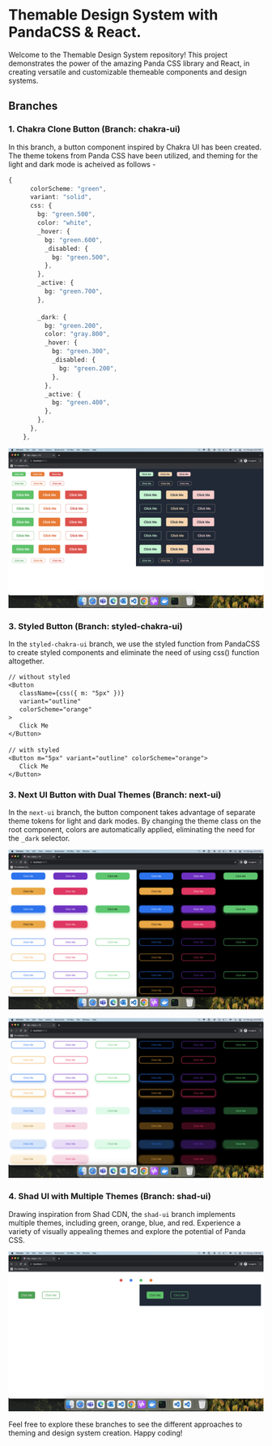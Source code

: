 # Themable Design System with PandaCSS & React.

Welcome to the Themable Design System repository! This project demonstrates the power of the amazing Panda CSS library and React, in creating versatile and customizable themeable components and design systems.

## Branches

### 1. Chakra Clone Button (Branch: chakra-ui)

In this branch, a button component inspired by Chakra UI has been created. The theme tokens from Panda CSS have been utilized, and theming for the light and dark mode is acheived as follows -

```ts
{
      colorScheme: "green",
      variant: "solid",
      css: {
        bg: "green.500",
        color: "white",
        _hover: {
          bg: "green.600",
          _disabled: {
            bg: "green.500",
          },
        },
        _active: {
          bg: "green.700",
        },

        _dark: {
          bg: "green.200",
          color: "gray.800",
          _hover: {
            bg: "green.300",
            _disabled: {
              bg: "green.200",
            },
          },
          _active: {
            bg: "green.400",
          },
        },
      },
    },
```

![Chakra Clone Button](public/chakra-ui.png)

### 3. Styled Button (Branch: styled-chakra-ui)

In the `styled-chakra-ui` branch, we use the styled function from PandaCSS to create styled components and eliminate the need of using css() function altogether.

```tsx
// without styled
<Button
   className={css({ m: "5px" })}
   variant="outline"
   colorScheme="orange"
>
   Click Me
</Button>

// with styled
<Button m="5px" variant="outline" colorScheme="orange">
   Click Me
</Button>
```

### 3. Next UI Button with Dual Themes (Branch: next-ui)

In the `next-ui` branch, the button component takes advantage of separate theme tokens for light and dark modes. By changing the theme class on the root component, colors are automatically applied, eliminating the need for the `_dark` selector.

![Next UI Button with Dual Themes One](public/next-ui-one.png)

![Next UI Button with Dual Themes Two](public/next-ui-two.png)

### 4. Shad UI with Multiple Themes (Branch: shad-ui)

Drawing inspiration from Shad CDN, the `shad-ui` branch implements multiple themes, including green, orange, blue, and red. Experience a variety of visually appealing themes and explore the potential of Panda CSS.

![Shad UI with Multiple Themes](public/shad-ui.png)

Feel free to explore these branches to see the different approaches to theming and design system creation. Happy coding!
